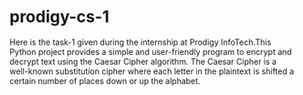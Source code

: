 # prodigy-cs-1
Here is the task-1 given during the internship at Prodigy InfoTech.This Python project provides a simple and user-friendly program to encrypt and decrypt text using the Caesar Cipher algorithm. The Caesar Cipher is a well-known substitution cipher where each letter in the plaintext is shifted a certain number of places down or up the alphabet.

